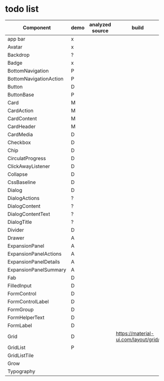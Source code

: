 # todo list

| Component              | demo | analyzed source | build                                |
|------------------------|------|-----------------|--------------------------------------|
| app bar                | x    |                 |                                      |
| Avatar                 | x    |                 |                                      |
| Backdrop               | ?    |                 |                                      |
| Badge                  | x    |                 |                                      |
| BottomNavigation       | P    |                 |                                      |
| BottomNavigationAction | P    |                 |                                      |
| Button                 | D    |                 |                                      |
| ButtonBase             | P    |                 |                                      |
| Card                   | M    |                 |                                      |
| CardAction             | M    |                 |                                      |
| CardContent            | M    |                 |                                      |
| CardHeader             | M    |                 |                                      |
| CardMedia              | D    |                 |                                      |
| Checkbox               | D    |                 |                                      |
| Chip                   | D    |                 |                                      |
| CirculatProgress       | D    |                 |                                      |
| ClickAwayListener      | D    |                 |                                      |
| Collapse               | D    |                 |                                      |
| CssBaseline            | D    |                 |                                      |
| Dialog                 | D    |                 |                                      |
| DialogActions          | ?    |                 |                                      |
| DialogContent          | ?    |                 |                                      |
| DialogContentText      | ?    |                 |                                      |
| DialogTitle            | ?    |                 |                                      |
| Divider                | D    |                 |                                      |
| Drawer                 | A    |                 |                                      |
| ExpansionPanel         | A    |                 |                                      |
| ExpansionPanelActions  | A    |                 |                                      |
| ExpansionPanelDetails  | A    |                 |                                      |
| ExpansionPanelSummary  | A    |                 |                                      |
| Fab                    | D    |                 |                                      |
| FilledInput            | D    |                 |                                      |
| FormControl            | D    |                 |                                      |
| FormControlLabel       | D    |                 |                                      |
| FormGroup              | D    |                 |                                      |
| FormHelperText         | D    |                 |                                      |
| FormLabel              | D    |                 |                                      |
| Grid                   | D    |                 | https://material-ui.com/layout/grid/ |
| GridList               | P    |                 |                                      |
| GridListTile           |      |                 |                                      |
| Grow                   |      |                 |                                      |
| Typography             |      |                 |                                      |
